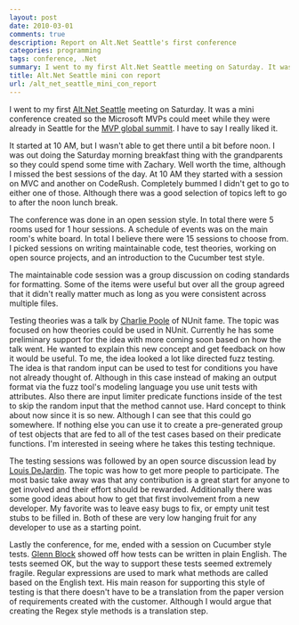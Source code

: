 ```yaml
---
layout: post
date: 2010-03-01
comments: true
description: Report on Alt.Net Seattle's first conference
categories: programming
tags: conference, .Net
summary: I went to my first Alt.Net Seattle meeting on Saturday. It was a mini conference created so the Microsoft MVPs could meet while they were already in Seattle for the MVP global summit. I have to say I really liked it.
title: Alt.Net Seattle mini con report
url: /alt_net_seattle_mini_con_report
---
```


I went to my first [Alt.Net Seattle](http://www.altnetseattle.org) meeting on Saturday. It was a mini conference created so the Microsoft MVPs could meet while they were already in Seattle for the [MVP global summit](http://www.mvpsummit2010.com). I have to say I really liked it.

It started at 10 AM, but I wasn't able to get there until a bit before noon. I was out doing the Saturday morning breakfast thing with the grandparents so they could spend some time with Zachary. Well worth the time, although I missed the best sessions of the day. At 10 AM they started with a session on MVC and another on CodeRush. Completely bummed I didn't get to go to either one of those. Although there was a good selection of topics left to go to after the noon lunch break.

The conference was done in an open session style. In total there were 5 rooms used for 1 hour sessions. A schedule of events was on the main room's white board. In total I believe there were 15 sessions to choose from. I picked sessions on writing maintainable code, test theories, working on open source projects, and an introduction to the Cucumber test style.

The maintainable code session was a group discussion on coding standards for formatting. Some of the items were useful but over all the group agreed that it didn't really matter much as long as you were consistent across multiple files.

Testing theories was a talk by [Charlie Poole](http://www.charliepoole.org) of NUnit fame. The topic was focused on how theories could be used in NUnit. Currently he has some preliminary support for the idea with more coming soon based on how the talk went. He wanted to explain this new concept and get feedback on how it would be useful. To me, the idea looked a lot like directed fuzz testing. The idea is that random input can be used to test for conditions you have not already thought of. Although in this case instead of making an output format via the fuzz tool's modeling language you use unit tests with attributes. Also there are input limiter predicate functions inside of the test to skip the random input that the method cannot use.  Hard concept to think about now since it is so new. Although I can see that this could go somewhere. If nothing else you can use it to create a pre-generated group of test objects that are fed to all of the test cases based on their predicate functions. I'm interested in seeing where he takes this testing technique.

The testing sessions was followed by an open source discussion lead by [Louis DeJardin](http://whereslou.com). The topic was how to get more people to participate. The most basic take away was that any contribution is a great start for anyone to get involved and their effort should be rewarded. Additionally there was some good ideas about how to get that first involvement from a new developer. My favorite was to leave easy bugs to fix, or empty unit test stubs to be filled in. Both of these are very low hanging fruit for any developer to use as a starting point.

Lastly the conference, for me, ended with a session on Cucumber style tests. [Glenn Block](http://blogs.msdn.com/gblock) showed off how tests can be written in plain English. The tests seemed OK, but the way to support these tests seemed extremely fragile. Regular expressions are used to mark what methods are called based on the English text. His main reason for supporting this style of testing is that there doesn't have to be a translation from the paper version of requirements created with the customer. Although I would argue that creating the Regex style methods is a translation step.
